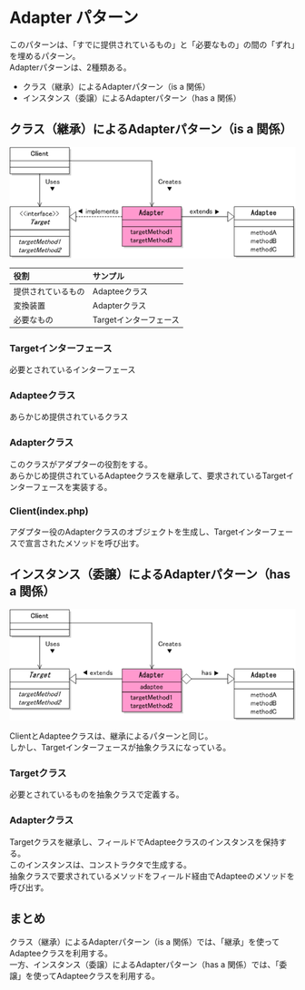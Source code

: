 # Adapter パターン
このパターンは、「すでに提供されているもの」と「必要なもの」の間の「ずれ」を埋めるパターン。  
Adapterパターンは、2種類ある。

- クラス（継承）によるAdapterパターン（is a 関係）
- インスタンス（委譲）によるAdapterパターン（has a 関係）

## クラス（継承）によるAdapterパターン（is a 関係）
![クラス図(継承)](./src/adapter_class_ver.gif)

| 役割 | サンプル |
|:----|:--------|
|提供されているもの|Adapteeクラス|
|変換装置|Adapterクラス|
|必要なもの|Targetインターフェース|

### Targetインターフェース
必要とされているインターフェース

### Adapteeクラス
あらかじめ提供されているクラス

### Adapterクラス
このクラスがアダプターの役割をする。  
あらかじめ提供されているAdapteeクラスを継承して、要求されているTargetインターフェースを実装する。

### Client(index.php)
アダプター役のAdapterクラスのオブジェクトを生成し、Targetインターフェースで宣言されたメソッドを呼び出す。


## インスタンス（委譲）によるAdapterパターン（has a 関係）
![クラス図(委譲)](./src/adapter_instance_ver.gif)

ClientとAdapteeクラスは、継承によるパターンと同じ。  
しかし、Targetインターフェースが抽象クラスになっている。

### Targetクラス
必要とされているものを抽象クラスで定義する。

### Adapterクラス
Targetクラスを継承し、フィールドでAdapteeクラスのインスタンスを保持する。  
このインスタンスは、コンストラクタで生成する。  
抽象クラスで要求されているメソッドをフィールド経由でAdapteeのメソッドを呼び出す。


## まとめ
クラス（継承）によるAdapterパターン（is a 関係）では、「継承」を使ってAdapteeクラスを利用する。  
一方、インスタンス（委譲）によるAdapterパターン（has a 関係）では、「委譲」を使ってAdapteeクラスを利用する。

